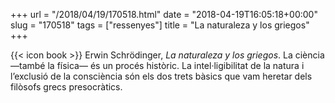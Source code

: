 +++
url = "/2018/04/19/170518.html"
date = "2018-04-19T16:05:18+00:00"
slug = "170518"
tags = ["ressenyes"]
title = "La naturaleza y los griegos"
+++

{{< icon book >}} Erwin Schrödinger, *La naturaleza y los griegos*. La ciència —també la física— és un procés històric. La intel·ligibilitat de la natura i l’exclusió de la consciència són els dos trets bàsics que vam heretar dels filòsofs grecs presocràtics.

